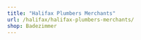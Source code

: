 ```yaml
---
title: "Halifax Plumbers Merchants"
url: /halifax/halifax-plumbers-merchants/
shop: Badezimmer
---
```

